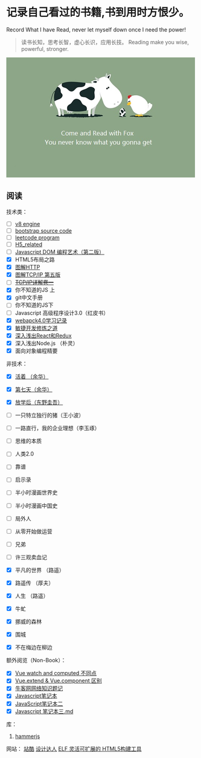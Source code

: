 # 记录自己看过的书籍,书到用时方恨少。
 Record What I have Read, never let myself down once I need the power!
> 读书长知，思考长智，虚心长识，应用长技。
> Reading make you wise, powerful, stronger.

![reading](https://raw.githubusercontent.com/forrestyuan/Reading-Book/master/assets/reading.jpg)
## 阅读
技术类：
- [ ] [v8 engine](https://github.com/forrestyuan/Reading-Book/tree/master/note/v8Engine.md)
- [ ] [bootstrap source code](https://github.com/forrestyuan/Reading-Book/tree/master/note/bootstrap.md)
- [ ] [leetcode program](https://github.com/forrestyuan/Reading-Book/tree/master/note/leetcode.md)
- [ ] [H5_related](https://github.com/forrestyuan/Reading-Book/tree/master/note/H5_related.md)
- [ ] [Javascript DOM 编程艺术（第二版）](https://github.com/forrestyuan/Reading-Book/tree/master/note/javascriptDOM编程艺术.md)
- [x] HTML5布局之路
- [x] [图解HTTP](https://github.com/forrestyuan/Reading-Book/tree/master/note/图解HTTP.md)
- [x] [图解TCP/IP 第五版](https://github.com/forrestyuan/Reading-Book/tree/master/note/图解TCP_IP第五版.md)
- [ ] ~~[TCP/IP详解卷一](https://github.com/forrestyuan/Reading-Book/tree/master/note/TCP_IP详解卷一.md)~~
- [x] 你不知道的JS 上
- [x] git中文手册
- [ ] 你不知道的JS下
- [ ] Javascript 高级程序设计3.0（红皮书）
- [x] [webapck4.0学习记录](https://github.com/forrestyuan/Reading-Book/tree/master/note/Webpack4.0.md)
- [x] [敏捷开发修炼之道](https://github.com/forrestyuan/Reading-Book/tree/master/note/敏捷开发修炼之道.md)
- [x] [深入浅出React和Redux](https://github.com/forrestyuan/Reading-Book/tree/master/note/深入浅出React和Redux.md)
- [x] 深入浅出Node.js （朴灵）
- [x] 面向对象编程精要 

非技术：

- [x] [活着 （余华）](https://github.com/forrestyuan/Reading-Book/tree/master/note/活着.md)
- [X] [第七天（余华）](https://github.com/forrestyuan/Reading-Book/tree/master/note/第七天.md)
- [x] [放学后（东野圭吾）](https://github.com/forrestyuan/Reading-Book/tree/master/note/放学后.md)
- [ ] 一只特立独行的猪（王小波）
- [ ] 一路直行，我的企业理想（李玉琢）
- [ ] 思维的本质
- [ ] 人类2.0
- [ ] 靠谱
- [ ] 启示录
- [ ] 半小时漫画世界史
- [ ] 半小时漫画中国史
- [ ] 局外人
- [ ] 从零开始做运营
- [ ] 兄弟
- [ ] 许三观卖血记
- [x] 平凡的世界 （路遥）
- [x] 路遥传 （厚夫）
- [x] 人生 （路遥）
- [x] 牛虻
- [x] 挪威的森林
- [x] 围城
- [x] 不在梅边在柳边


额外阅览（Non-Book）：
- [x] [Vue watch and computed 不同点](https://github.com/forrestyuan/Reading-Book/tree/master/note/Vue%20watch%20and%20computed%20不同点.md)
- [x] [Vue.extend & Vue.component 区别](https://github.com/forrestyuan/Reading-Book/tree/master/note/VEVC.md)
- [x] [牛客网网络知识题记](https://github.com/forrestyuan/Reading-Book/tree/master/note/牛客网做题笔记.md)
- [x] [Javascript笔记本](https://github.com/forrestyuan/Reading-Book/blob/master/note/Javascript%20%E7%AC%94%E8%AE%B0%E6%9C%AC%EF%BC%88%E4%B8%80%EF%BC%89.md)
- [x] [JavaScript笔记本二](https://github.com/forrestyuan/Reading-Book/tree/master/note/javascript%20笔记本二.md)
- [x] [Javascript 笔记本三.md](https://github.com/forrestyuan/Reading-Book/tree/master/note/Javascript笔记本三.md)

库：
1. [hammerjs](http://hammerjs.github.io/getting-started/)

网站：
[站酷](https://www.zcool.com.cn/)
[设计达人](https://www.shejidaren.com/)
[ELF 灵活可扩展的 HTML5构建工具](https://elf.aotu.io/)